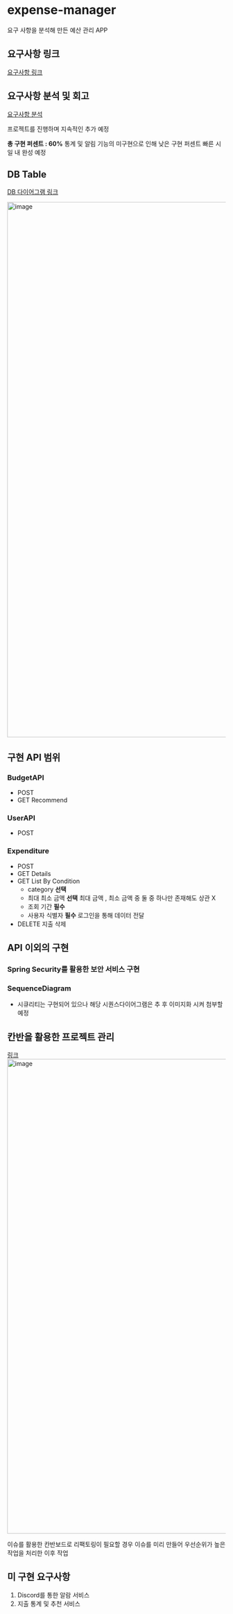 # expense-manager
요구 사항을 분석해 만든 예산 관리 APP

## 요구사항 링크

[요구사항 링크](https://bow-hair-db3.notion.site/90cba97a58a843e4a2563a226db3d5b5)

## 요구사항 분석 및 회고

[요구사항 분석](https://funky-reward-c30.notion.site/API-eec9a9c8090643f1b446a4ec565fbf68?pvs=4)

프로젝트를 진행하며 지속적인 추가 예정

**총 구현 퍼센트 : 60%**
통계 및 알림 기능의 미구현으로 인해 낮은 구현 퍼센트
빠른 시일 내 완성 예정 

## DB Table
[DB 다이어그램 링크](https://www.erdcloud.com/d/W6hzt6WeCXKfjQF9Z)

<img width="1235" alt="image" src="https://github.com/LEEGIHO94/expense-manager/assets/116015708/14630cc5-7fd1-448e-bb8c-443be2e458a5">


## 구현 API 범위

### BudgetAPI
- POST
- GET Recommend

### UserAPI
- POST

### Expenditure
- POST
- GET Details
- GET List By Condition
    - category  **선택**
    - 최대 최소 금액 **선택** 최대 금액 , 최소 금액 중 둘 중 하나만 존재해도 상관 X
    - 조회 기간 **필수**
    - 사용자 식별자 **필수** 로그인을 통해 데이터 전달
- DELETE 지출 삭제




## API 이외의 구현

### Spring Security를 활용한 보안 서비스 구현

### SequenceDiagram

- 시큐리티는 구현되어 있으나 해당 시퀀스다이어그램은 추 후 이미지화 시켜 첨부할 예정


## 칸반을 활용한 프로젝트 관리
[링크](https://github.com/users/LEEGIHO94/projects/3)
<img width="1095" alt="image" src="https://github.com/LEEGIHO94/expense-manager/assets/116015708/b64f2953-6cf7-4221-8721-c1299c763f5a">

이슈를 활용한 칸반보드로 리팩토링이 필요할 경우 이슈를 미리 만들어 우선순위가 높은 작업을 처리한 이후 작업


## 미 구현 요구사항
1. Discord를 통한 알람 서비스
2. 지출 통계 및 추천 서비스



